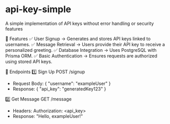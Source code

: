 # api-key-simple
A simple implementation of API keys without error handling or security features

📌 Features
✅ User Signup → Generates and stores API keys linked to usernames.
✅ Message Retrieval → Users provide their API key to receive a personalized greeting.
✅ Database Integration → Uses PostgreSQL with Prisma ORM.
✅ Basic Authentication → Ensures requests are authorized using stored API keys.

🚀 Endpoints
1️⃣ Sign Up
POST /signup
- Request Body: { "username": "exampleUser" }
- Response: { "api_key": "generatedKey123" }

2️⃣ Get Message
GET /message
- Headers: Authorization: <api_key>
- Response: "Hello, exampleUser!"


